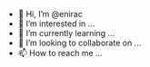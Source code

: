 - 👋 Hi, I’m @enirac
- 👀 I’m interested in ...
- 🌱 I’m currently learning ...
- 💞️ I’m looking to collaborate on ...
- 📫 How to reach me ...

<!---
enirac/enirac is a ✨ special ✨ repository because its `README.md` (this file) appears on your GitHub profile.
You can click the Preview link to take a look at your changes.
--->
